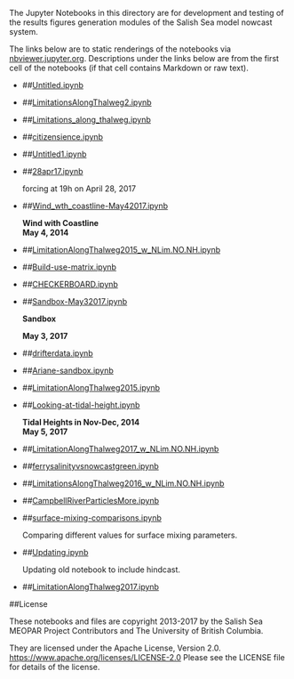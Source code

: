 The Jupyter Notebooks in this directory are for development and testing of
the results figures generation modules of the Salish Sea model nowcast system.

The links below are to static renderings of the notebooks via
[nbviewer.jupyter.org](https://nbviewer.jupyter.org/).
Descriptions under the links below are from the first cell of the notebooks
(if that cell contains Markdown or raw text).

* ##[Untitled.ipynb](https://nbviewer.jupyter.org/urls/bitbucket.org/salishsea/analysis-vicky/raw/tip/notebooks/Untitled.ipynb)  
    
* ##[LimitationsAlongThalweg2.ipynb](https://nbviewer.jupyter.org/urls/bitbucket.org/salishsea/analysis-vicky/raw/tip/notebooks/LimitationsAlongThalweg2.ipynb)  
    
* ##[Limitations_along_thalweg.ipynb](https://nbviewer.jupyter.org/urls/bitbucket.org/salishsea/analysis-vicky/raw/tip/notebooks/Limitations_along_thalweg.ipynb)  
    
* ##[citizensience.ipynb](https://nbviewer.jupyter.org/urls/bitbucket.org/salishsea/analysis-vicky/raw/tip/notebooks/citizensience.ipynb)  
    
* ##[Untitled1.ipynb](https://nbviewer.jupyter.org/urls/bitbucket.org/salishsea/analysis-vicky/raw/tip/notebooks/Untitled1.ipynb)  
    
* ##[28apr17.ipynb](https://nbviewer.jupyter.org/urls/bitbucket.org/salishsea/analysis-vicky/raw/tip/notebooks/28apr17.ipynb)  
    
    forcing at 19h on April 28, 2017  

* ##[Wind_wth_coastline-May42017.ipynb](https://nbviewer.jupyter.org/urls/bitbucket.org/salishsea/analysis-vicky/raw/tip/notebooks/Wind_wth_coastline-May42017.ipynb)  
    
    **Wind with Coastline**  
    **May 4, 2014**  

* ##[LimitationAlongThalweg2015_w_NLim.NO.NH.ipynb](https://nbviewer.jupyter.org/urls/bitbucket.org/salishsea/analysis-vicky/raw/tip/notebooks/LimitationAlongThalweg2015_w_NLim.NO.NH.ipynb)  
    
* ##[Build-use-matrix.ipynb](https://nbviewer.jupyter.org/urls/bitbucket.org/salishsea/analysis-vicky/raw/tip/notebooks/Build-use-matrix.ipynb)  
    
* ##[CHECKERBOARD.ipynb](https://nbviewer.jupyter.org/urls/bitbucket.org/salishsea/analysis-vicky/raw/tip/notebooks/CHECKERBOARD.ipynb)  
    
* ##[Sandbox-May32017.ipynb](https://nbviewer.jupyter.org/urls/bitbucket.org/salishsea/analysis-vicky/raw/tip/notebooks/Sandbox-May32017.ipynb)  
    
    **Sandbox**  
      
    **May 3, 2017**  
      


* ##[drifterdata.ipynb](https://nbviewer.jupyter.org/urls/bitbucket.org/salishsea/analysis-vicky/raw/tip/notebooks/drifterdata.ipynb)  
    
* ##[Ariane-sandbox.ipynb](https://nbviewer.jupyter.org/urls/bitbucket.org/salishsea/analysis-vicky/raw/tip/notebooks/Ariane-sandbox.ipynb)  
    
* ##[LimitationAlongThalweg2015.ipynb](https://nbviewer.jupyter.org/urls/bitbucket.org/salishsea/analysis-vicky/raw/tip/notebooks/LimitationAlongThalweg2015.ipynb)  
    
* ##[Looking-at-tidal-height.ipynb](https://nbviewer.jupyter.org/urls/bitbucket.org/salishsea/analysis-vicky/raw/tip/notebooks/Looking-at-tidal-height.ipynb)  
    
    **Tidal Heights in Nov-Dec, 2014**  
    **May 5, 2017**  

* ##[LimitationAlongThalweg2017_w_NLim.NO.NH.ipynb](https://nbviewer.jupyter.org/urls/bitbucket.org/salishsea/analysis-vicky/raw/tip/notebooks/LimitationAlongThalweg2017_w_NLim.NO.NH.ipynb)  
    
* ##[ferrysalinityvsnowcastgreen.ipynb](https://nbviewer.jupyter.org/urls/bitbucket.org/salishsea/analysis-vicky/raw/tip/notebooks/ferrysalinityvsnowcastgreen.ipynb)  
    
* ##[LimitationsAlongThalweg2016_w_NLim.NO.NH.ipynb](https://nbviewer.jupyter.org/urls/bitbucket.org/salishsea/analysis-vicky/raw/tip/notebooks/LimitationsAlongThalweg2016_w_NLim.NO.NH.ipynb)  
    
* ##[CampbellRiverParticlesMore.ipynb](https://nbviewer.jupyter.org/urls/bitbucket.org/salishsea/analysis-vicky/raw/tip/notebooks/CampbellRiverParticlesMore.ipynb)  
    
* ##[surface-mixing-comparisons.ipynb](https://nbviewer.jupyter.org/urls/bitbucket.org/salishsea/analysis-vicky/raw/tip/notebooks/surface-mixing-comparisons.ipynb)  
    
    Comparing different values for surface mixing parameters.   

* ##[Updating.ipynb](https://nbviewer.jupyter.org/urls/bitbucket.org/salishsea/analysis-vicky/raw/tip/notebooks/Updating.ipynb)  
    
    Updating old notebook to include hindcast.  

* ##[LimitationAlongThalweg2017.ipynb](https://nbviewer.jupyter.org/urls/bitbucket.org/salishsea/analysis-vicky/raw/tip/notebooks/LimitationAlongThalweg2017.ipynb)  
    

##License

These notebooks and files are copyright 2013-2017
by the Salish Sea MEOPAR Project Contributors
and The University of British Columbia.

They are licensed under the Apache License, Version 2.0.
https://www.apache.org/licenses/LICENSE-2.0
Please see the LICENSE file for details of the license.

